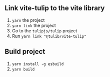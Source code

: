 

## Link vite-tulip to the vite library

1. `yarn` the project
2. `yarn link` the project
3. Go to the `tulipjs/tulip` project
4. Run `yarn link "@tulib/vite-tulip"`

## Build project

1. `yarn install -g esbuild`
2. `yarn build`